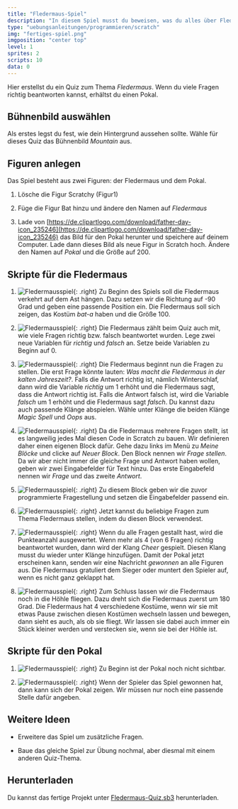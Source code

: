 ```yaml
---
title: "Fledermaus-Spiel"
description: "In diesem Spiel musst du beweisen, was du alles über Fledermäuse weißt. Nach einer Idee von Verena Straßer."
type: "uebungsanleitungen/programmieren/scratch"
img: "fertiges-spiel.png"
imgposition: "center top"
level: 1
sprites: 2
scripts: 10
data: 0
---
```


Hier erstellst du ein Quiz zum Thema *Fledermaus*. Wenn du viele Fragen richtig beantworten kannst, erhältst du einen Pokal.

## Bühnenbild auswählen

Als erstes legst du fest, wie dein Hintergrund aussehen sollte. Wähle für dieses Quiz das Bühnenbild *Mountain* aus.

## Figuren anlegen

Das Spiel besteht aus zwei Figuren: der Fledermaus und dem Pokal.

1. Lösche die Figur Scratchy (Figur1)

1. Füge die Figur Bat hinzu und ändere den Namen auf *Fledermaus*
 
1. Lade von [https://de.clipartlogo.com/download/father-day-icon_235246](https://de.clipartlogo.com/download/father-day-icon_235246) das Bild für den Pokal herunter und speichere auf deinem Computer. Lade dann dieses Bild als neue Figur in Scratch hoch. Ändere den Namen auf *Pokal* und die Größe auf 200.

## Skripte für die Fledermaus

1. ![Fledermausspiel](fledermaus-01.png){: .right}
Zu Beginn des Spiels soll die Fledermaus verkehrt auf dem Ast hängen. Dazu setzen wir die Richtung auf -90 Grad und geben eine passende Position ein. Die Fledermaus soll sich zeigen, das Kostüm *bat-a* haben und die Größe 100.

1. ![Fledermausspiel](fledermaus-02.png){: .right}
Die Fledermaus zählt beim Quiz auch mit, wie viele Fragen richtig bzw. falsch beantwortet wurden. Lege zwei neue Variablen für *richtig* und *falsch* an. Setze beide Variablen zu Beginn auf 0.

1. ![Fledermausspiel](fledermaus-03.png){: .right}
Die Fledermaus beginnt nun die Fragen zu stellen. Die erst Frage könnte lauten: *Was macht die Fledermaus in der kalten Jahreszeit?*. Falls die Antwort richtig ist, nämlich Winterschlaf, dann wird die Variable *richtig* um 1 erhöht und die Fledermaus sagt, dass die Antwort richtig ist. Falls die Antwort falsch ist, wird die Variable *falsch* um 1 erhöht und die Fledermaus sagt *falsch*. Du kannst dazu auch passende Klänge abspielen. Wähle unter Klänge die beiden Klänge *Magic Spell* und *Oops* aus.

1. ![Fledermausspiel](fledermaus-04.png){: .right}
Da die Fledermaus mehrere Fragen stellt, ist es langweilig jedes Mal diesen Code in Scratch zu bauen. Wir definieren daher einen eigenen Block dafür. Gehe dazu links im Menü zu *Meine Blöcke* und clicke auf *Neuer Block*. Den Block nennen wir *Frage stellen*. Da wir aber nicht immer die gleiche Frage und Antwort haben wollen, geben wir zwei Eingabefelder für Text hinzu. Das erste Eingabefeld nennen wir *Frage* und das zweite *Antwort*.

1. ![Fledermausspiel](fledermaus-05.png){: .right}
Zu diesem Block geben wir die zuvor programmierte Fragestellung und setzen die Eingabefelder passend ein.

1. ![Fledermausspiel](fledermaus-06.png){: .right}
Jetzt kannst du beliebige Fragen zum Thema Fledermaus stellen, indem du diesen Block verwendest.

1. ![Fledermausspiel](fledermaus-07.png){: .right}
Wenn du alle Fragen gestallt hast, wird die Punkteanzahl ausgewertet. Wenn mehr als 4 (von 6 Fragen) richtig beantwortet wurden, dann wird der Klang *Cheer* gespielt.
Diesen Klang musst du wieder unter Klänge hinzufügen. Damit der Pokal jetzt erscheinen kann, senden wir eine Nachricht *gewonnen* an alle Figuren aus. Die Fledermaus gratuliert dem Sieger oder muntert den Spieler auf, wenn es nicht ganz geklappt hat.

1. ![Fledermausspiel](fledermaus-08.png){: .right}
Zum Schluss lassen wir die Fledermaus noch in die Höhle fliegen. Dazu dreht sich die Fledermaus zuerst um 180 Grad. Die Fledermaus hat 4 verschiedene Kostüme, wenn wir sie mit etwas Pause zwischen diesen Kostümen wechseln lassen und bewegen, dann sieht es auch, als ob sie fliegt. Wir lassen sie dabei auch immer ein Stück kleiner werden und verstecken sie, wenn sie bei der Höhle ist.

## Skripte für den Pokal

1. ![Fledermausspiel](pokal-01.png){: .right}
Zu Beginn ist der Pokal noch nicht sichtbar.

1. ![Fledermausspiel](pokal-02.png){: .right}
Wenn der Spieler das Spiel gewonnen hat, dann kann sich der Pokal zeigen. Wir müssen nur noch eine passende Stelle dafür angeben.

## Weitere Ideen

* Erweitere das Spiel um zusätzliche Fragen.

* Baue das gleiche Spiel zur Übung nochmal, aber diesmal mit einem anderen Quiz-Thema.

## Herunterladen

Du kannst das fertige Projekt unter [Fledermaus-Quiz.sb3](Fledermaus-Quiz.sb3) herunterladen.

